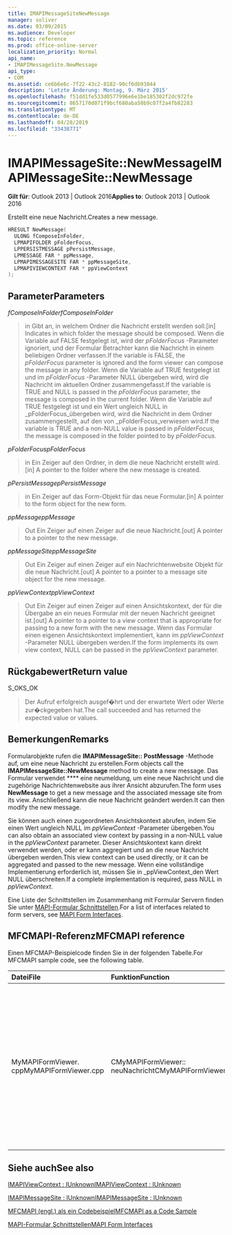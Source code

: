 ```yaml
---
title: IMAPIMessageSiteNewMessage
manager: soliver
ms.date: 03/09/2015
ms.audience: Developer
ms.topic: reference
ms.prod: office-online-server
localization_priority: Normal
api_name:
- IMAPIMessageSite.NewMessage
api_type:
- COM
ms.assetid: ce6b6e6c-7f22-43c2-8182-90cf6db93844
description: 'Letzte Änderung: Montag, 9. März 2015'
ms.openlocfilehash: f51dd1fe533d0577996e6e1be185302f2dc972fe
ms.sourcegitcommit: 8657170d071f9bcf680aba50b9c07f2a4fb82283
ms.translationtype: MT
ms.contentlocale: de-DE
ms.lasthandoff: 04/28/2019
ms.locfileid: "33438771"
---
```

# <a name="imapimessagesitenewmessage"></a><span data-ttu-id="4123d-103">IMAPIMessageSite::NewMessage</span><span class="sxs-lookup"><span data-stu-id="4123d-103">IMAPIMessageSite::NewMessage</span></span>

  
  
<span data-ttu-id="4123d-104">**Gilt für**: Outlook 2013 | Outlook 2016</span><span class="sxs-lookup"><span data-stu-id="4123d-104">**Applies to**: Outlook 2013 | Outlook 2016</span></span> 
  
<span data-ttu-id="4123d-105">Erstellt eine neue Nachricht.</span><span class="sxs-lookup"><span data-stu-id="4123d-105">Creates a new message.</span></span>
  
```cpp
HRESULT NewMessage(
  ULONG fComposeInFolder,
  LPMAPIFOLDER pFolderFocus,
  LPPERSISTMESSAGE pPersistMessage,
  LPMESSAGE FAR * ppMessage,
  LPMAPIMESSAGESITE FAR * ppMessageSite,
  LPMAPIVIEWCONTEXT FAR * ppViewContext
);
```

## <a name="parameters"></a><span data-ttu-id="4123d-106">Parameter</span><span class="sxs-lookup"><span data-stu-id="4123d-106">Parameters</span></span>

 <span data-ttu-id="4123d-107">_fComposeInFolder_</span><span class="sxs-lookup"><span data-stu-id="4123d-107">_fComposeInFolder_</span></span>
  
> <span data-ttu-id="4123d-108">in Gibt an, in welchem Ordner die Nachricht erstellt werden soll.</span><span class="sxs-lookup"><span data-stu-id="4123d-108">[in] Indicates in which folder the message should be composed.</span></span> <span data-ttu-id="4123d-109">Wenn die Variable auf FALSE festgelegt ist, wird der _pFolderFocus_ -Parameter ignoriert, und der Formular Betrachter kann die Nachricht in einem beliebigen Ordner verfassen.</span><span class="sxs-lookup"><span data-stu-id="4123d-109">If the variable is FALSE, the  _pFolderFocus_ parameter is ignored and the form viewer can compose the message in any folder.</span></span> <span data-ttu-id="4123d-110">Wenn die Variable auf TRUE festgelegt ist und im _pFolderFocus_ -Parameter NULL übergeben wird, wird die Nachricht im aktuellen Ordner zusammengefasst.</span><span class="sxs-lookup"><span data-stu-id="4123d-110">If the variable is TRUE and NULL is passed in the  _pFolderFocus_ parameter, the message is composed in the current folder.</span></span> <span data-ttu-id="4123d-111">Wenn die Variable auf TRUE festgelegt ist und ein Wert ungleich NULL in _pFolderFocus_übergeben wird, wird die Nachricht in dem Ordner zusammengestellt, auf den von _pFolderFocus_verwiesen wird.</span><span class="sxs-lookup"><span data-stu-id="4123d-111">If the variable is TRUE and a non-NULL value is passed in  _pFolderFocus_, the message is composed in the folder pointed to by  _pFolderFocus_.</span></span>
    
 <span data-ttu-id="4123d-112">_pFolderFocus_</span><span class="sxs-lookup"><span data-stu-id="4123d-112">_pFolderFocus_</span></span>
  
> <span data-ttu-id="4123d-113">in Ein Zeiger auf den Ordner, in dem die neue Nachricht erstellt wird.</span><span class="sxs-lookup"><span data-stu-id="4123d-113">[in] A pointer to the folder where the new message is created.</span></span>
    
 <span data-ttu-id="4123d-114">_pPersistMessage_</span><span class="sxs-lookup"><span data-stu-id="4123d-114">_pPersistMessage_</span></span>
  
> <span data-ttu-id="4123d-115">in Ein Zeiger auf das Form-Objekt für das neue Formular.</span><span class="sxs-lookup"><span data-stu-id="4123d-115">[in] A pointer to the form object for the new form.</span></span>
    
 <span data-ttu-id="4123d-116">_ppMessage_</span><span class="sxs-lookup"><span data-stu-id="4123d-116">_ppMessage_</span></span>
  
> <span data-ttu-id="4123d-117">Out Ein Zeiger auf einen Zeiger auf die neue Nachricht.</span><span class="sxs-lookup"><span data-stu-id="4123d-117">[out] A pointer to a pointer to the new message.</span></span>
    
 <span data-ttu-id="4123d-118">_ppMessageSite_</span><span class="sxs-lookup"><span data-stu-id="4123d-118">_ppMessageSite_</span></span>
  
> <span data-ttu-id="4123d-119">Out Ein Zeiger auf einen Zeiger auf ein Nachrichtenwebsite Objekt für die neue Nachricht.</span><span class="sxs-lookup"><span data-stu-id="4123d-119">[out] A pointer to a pointer to a message site object for the new message.</span></span>
    
 <span data-ttu-id="4123d-120">_ppViewContext_</span><span class="sxs-lookup"><span data-stu-id="4123d-120">_ppViewContext_</span></span>
  
> <span data-ttu-id="4123d-121">Out Ein Zeiger auf einen Zeiger auf einen Ansichtskontext, der für die Übergabe an ein neues Formular mit der neuen Nachricht geeignet ist.</span><span class="sxs-lookup"><span data-stu-id="4123d-121">[out] A pointer to a pointer to a view context that is appropriate for passing to a new form with the new message.</span></span> <span data-ttu-id="4123d-122">Wenn das Formular einen eigenen Ansichtskontext implementiert, kann im _ppViewContext_ -Parameter NULL übergeben werden.</span><span class="sxs-lookup"><span data-stu-id="4123d-122">If the form implements its own view context, NULL can be passed in the  _ppViewContext_ parameter.</span></span> 
    
## <a name="return-value"></a><span data-ttu-id="4123d-123">Rückgabewert</span><span class="sxs-lookup"><span data-stu-id="4123d-123">Return value</span></span>

<span data-ttu-id="4123d-124">S_OK</span><span class="sxs-lookup"><span data-stu-id="4123d-124">S_OK</span></span> 
  
> <span data-ttu-id="4123d-125">Der Aufruf erfolgreich ausgef�hrt und der erwartete Wert oder Werte zur�ckgegeben hat.</span><span class="sxs-lookup"><span data-stu-id="4123d-125">The call succeeded and has returned the expected value or values.</span></span>
    
## <a name="remarks"></a><span data-ttu-id="4123d-126">Bemerkungen</span><span class="sxs-lookup"><span data-stu-id="4123d-126">Remarks</span></span>

<span data-ttu-id="4123d-127">Formularobjekte rufen die **IMAPIMessageSite:: PostMessage** -Methode auf, um eine neue Nachricht zu erstellen.</span><span class="sxs-lookup"><span data-stu-id="4123d-127">Form objects call the **IMAPIMessageSite::NewMessage** method to create a new message.</span></span> <span data-ttu-id="4123d-128">Das Formular verwendet \*\*\*\* eine neumeldung, um eine neue Nachricht und die zugehörige Nachrichtenwebsite aus ihrer Ansicht abzurufen.</span><span class="sxs-lookup"><span data-stu-id="4123d-128">The form uses **NewMessage** to get a new message and the associated message site from its view.</span></span> <span data-ttu-id="4123d-129">Anschließend kann die neue Nachricht geändert werden.</span><span class="sxs-lookup"><span data-stu-id="4123d-129">It can then modify the new message.</span></span> 
  
<span data-ttu-id="4123d-130">Sie können auch einen zugeordneten Ansichtskontext abrufen, indem Sie einen Wert ungleich NULL im _ppViewContext_ -Parameter übergeben.</span><span class="sxs-lookup"><span data-stu-id="4123d-130">You can also obtain an associated view context by passing in a non-NULL value in the  _ppViewContext_ parameter.</span></span> <span data-ttu-id="4123d-131">Dieser Ansichtskontext kann direkt verwendet werden, oder er kann aggregiert und an die neue Nachricht übergeben werden.</span><span class="sxs-lookup"><span data-stu-id="4123d-131">This view context can be used directly, or it can be aggregated and passed to the new message.</span></span> <span data-ttu-id="4123d-132">Wenn eine vollständige Implementierung erforderlich ist, müssen Sie in _ppViewContext_den Wert NULL überschreiten.</span><span class="sxs-lookup"><span data-stu-id="4123d-132">If a complete implementation is required, pass NULL in  _ppViewContext_.</span></span>
  
<span data-ttu-id="4123d-133">Eine Liste der Schnittstellen im Zusammenhang mit Formular Servern finden Sie unter [MAPI-Formular Schnittstellen](mapi-form-interfaces.md).</span><span class="sxs-lookup"><span data-stu-id="4123d-133">For a list of interfaces related to form servers, see [MAPI Form Interfaces](mapi-form-interfaces.md).</span></span>
  
## <a name="mfcmapi-reference"></a><span data-ttu-id="4123d-134">MFCMAPI-Referenz</span><span class="sxs-lookup"><span data-stu-id="4123d-134">MFCMAPI reference</span></span>

<span data-ttu-id="4123d-135">Einen MFCMAP-Beispielcode finden Sie in der folgenden Tabelle.</span><span class="sxs-lookup"><span data-stu-id="4123d-135">For MFCMAPI sample code, see the following table.</span></span>
  
|<span data-ttu-id="4123d-136">**Datei**</span><span class="sxs-lookup"><span data-stu-id="4123d-136">**File**</span></span>|<span data-ttu-id="4123d-137">**Funktion**</span><span class="sxs-lookup"><span data-stu-id="4123d-137">**Function**</span></span>|<span data-ttu-id="4123d-138">**Comment**</span><span class="sxs-lookup"><span data-stu-id="4123d-138">**Comment**</span></span>|
|:-----|:-----|:-----|
|<span data-ttu-id="4123d-139">MyMAPIFormViewer. cpp</span><span class="sxs-lookup"><span data-stu-id="4123d-139">MyMAPIFormViewer.cpp</span></span>  <br/> |<span data-ttu-id="4123d-140">CMyMAPIFormViewer:: neuNachricht</span><span class="sxs-lookup"><span data-stu-id="4123d-140">CMyMAPIFormViewer::NewMessage</span></span>  <br/> |<span data-ttu-id="4123d-141">MFCMAPI verwendet die **IMAPIMessageSite:: PostMessage** -Methode, um eine neue Nachricht zu erstellen, einen neuen Formular Betrachter zu \*\*\*\* instanziieren und setpersist aufzurufen, um die Nachricht im Formular-Viewer festzulegen.</span><span class="sxs-lookup"><span data-stu-id="4123d-141">MFCMAPI uses the **IMAPIMessageSite::NewMessage** method to create a new message, instantiate a new form viewer, and call **SetPersist** to set the message on the form viewer.</span></span> <span data-ttu-id="4123d-142">Schließlich wird der Formular Betrachter als Nachrichtenwebsite zurückgegeben.</span><span class="sxs-lookup"><span data-stu-id="4123d-142">Finally, it returns the form viewer as the message site.</span></span>  <br/> |
   
## <a name="see-also"></a><span data-ttu-id="4123d-143">Siehe auch</span><span class="sxs-lookup"><span data-stu-id="4123d-143">See also</span></span>



[<span data-ttu-id="4123d-144">IMAPIViewContext : IUnknown</span><span class="sxs-lookup"><span data-stu-id="4123d-144">IMAPIViewContext : IUnknown</span></span>](imapiviewcontextiunknown.md)
  
[<span data-ttu-id="4123d-145">IMAPIMessageSite : IUnknown</span><span class="sxs-lookup"><span data-stu-id="4123d-145">IMAPIMessageSite : IUnknown</span></span>](imapimessagesiteiunknown.md)


[<span data-ttu-id="4123d-146">MFCMAPI (engl.) als ein Codebeispiel</span><span class="sxs-lookup"><span data-stu-id="4123d-146">MFCMAPI as a Code Sample</span></span>](mfcmapi-as-a-code-sample.md)
  
[<span data-ttu-id="4123d-147">MAPI-Formular Schnittstellen</span><span class="sxs-lookup"><span data-stu-id="4123d-147">MAPI Form Interfaces</span></span>](mapi-form-interfaces.md)

